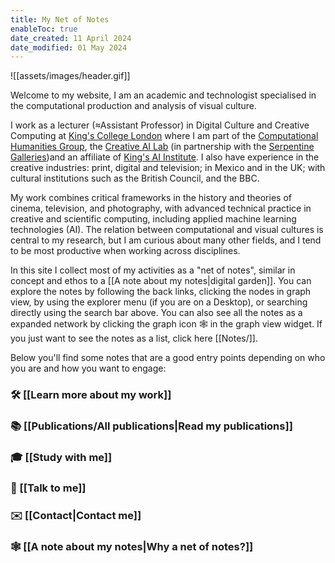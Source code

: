 ```yaml
---
title: My Net of Notes
enableToc: true
date_created: 11 April 2024
date_modified: 01 May 2024
---
```

![[assets/images/header.gif]]

Welcome to my website, I am an academic and technologist specialised in the computational production and analysis of visual culture.

I work as a lecturer (≈Assistant Professor) in Digital Culture and Creative Computing at [King's College London](https://www.kcl.ac.uk/people/daniel-chavez-heras)  where I am part of the [Computational Humanities Group](https://www.kcl.ac.uk/research/computational-humanities-research-group), the [Creative AI Lab](https://creative-ai.org/info) (in partnership with the [Serpentine Galleries](https://www.serpentinegalleries.org/))and an affiliate of [King's AI Institute](https://www.kcl.ac.uk/ai). I also have experience in the creative industries: print, digital and television; in Mexico and in the UK; with cultural institutions such as the British Council, and the BBC.

My work combines critical frameworks in the history and theories of cinema, television, and photography, with advanced technical practice in creative and scientific computing, including applied machine learning technologies (AI). The relation between computational and visual cultures is central to my research, but I am curious about many other fields, and I tend to be most productive when working across disciplines.

In this site I collect most of my activities as a "net of notes", similar in concept and ethos to a [[A note about my notes|digital garden]]. You can explore the notes by following the back links, clicking the nodes in graph view, by using the explorer menu (if you are on a Desktop), or searching directly using the search bar above. You can also see all the notes as a expanded network by clicking the graph icon 🕸️ in the graph view widget. If you just want to see the notes as a list, click here [[Notes/]].

Below you'll find some notes that are a good entry points depending on who you are and how you want to engage:

### 🛠️ [[Learn more about my work]]
### 📚 [[Publications/All publications|Read my publications]]
### 🎓 [[Study with me]]
### 💬 [[Talk to me]]
### ✉️ [[Contact|Contact me]]
### 🕸️ [[A note about my notes|Why a net of notes?]]






